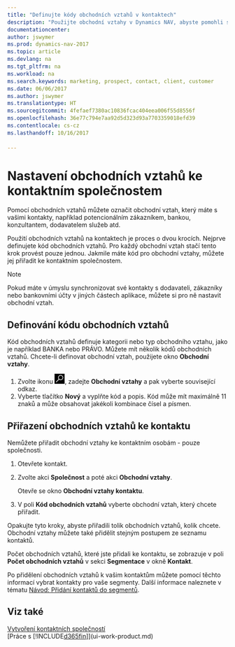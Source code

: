 ```yaml
---
title: "Definujte kódy obchodních vztahů v kontaktech"
description: "Použijte obchodní vztahy v Dynamics NAV, abyste pomohli s marketingem a označili obchodní vztah, který máte s vašimi klienty a zákazníky, například s bankou nebo poskytovatelem služeb."
documentationcenter: 
author: jswymer
ms.prod: dynamics-nav-2017
ms.topic: article
ms.devlang: na
ms.tgt_pltfrm: na
ms.workload: na
ms.search.keywords: marketing, prospect, contact, client, customer
ms.date: 06/06/2017
ms.author: jswymer
ms.translationtype: HT
ms.sourcegitcommit: 4fefaef7380ac10836fcac404eea006f55d8556f
ms.openlocfilehash: 36e77c794e7aa92d5d323d93a7703359018efd39
ms.contentlocale: cs-cz
ms.lasthandoff: 10/16/2017

---
```

# <a name="setting-up-business-relations-on-contact-companies"></a>Nastavení obchodních vztahů ke kontaktním společnostem
Pomocí obchodních vztahů můžete označit obchodní vztah, který máte s vašimi kontakty, například potencionálním zákazníkem, bankou, konzultantem, dodavatelem služeb atd.

Použití obchodních vztahů na kontaktech je proces o dvou krocích. Nejprve definujete kód obchodních vztahů. Pro každý obchodní vztah stačí tento krok provést pouze jednou. Jakmile máte kód pro obchodní vztahy, můžete jej přiřadit ke kontaktním společnostem.

> [!NOTE]  
>   Pokud máte v úmyslu synchronizovat své kontakty s dodavateli, zákazníky nebo bankovními účty v jiných částech aplikace, můžete si pro ně nastavit obchodní vztah.

## <a name="to-define-a-business-relation-code"></a>Definování kódu obchodních vztahů
Kód obchodních vztahů definuje kategorii nebo typ obchodního vztahu, jako je například BANKA nebo PRÁVO. Můžete mít několik kódů obchodních vztahů. Chcete-li definovat obchodní vztah, použijete okno **Obchodní vztahy**.

1. Zvolte ikonu ![Vyhledat stránku nebo sestavu](media/ui-search/search_small.png "Ikona Vyhledat stránku nebo sestavu"), zadejte **Obchodní vztahy** a pak vyberte související odkaz.
2. Vyberte tlačítko **Nový** a vyplňte kód a popis. Kód může mít maximálně 11 znaků a může obsahovat jakékoli kombinace čísel a písmen.

## <a name="AssignBusRelContact"></a> Přiřazení obchodních vztahů ke kontaktu
Nemůžete přiřadit obchodní vztahy ke kontaktním osobám - pouze společnosti.

1. Otevřete kontakt.
2. Zvolte akci **Společnost** a poté akci **Obchodní vztahy**.

    Otevře se okno **Obchodní vztahy kontaktu**.
3. V poli **Kód obchodních vztahů** vyberte obchodní vztah, který chcete přiřadit.

Opakujte tyto kroky, abyste přiřadili tolik obchodních vztahů, kolik chcete. Obchodní vztahy můžete také přidělit stejným postupem ze seznamu kontaktů.

Počet obchodních vztahů, které jste přidali ke kontaktu, se zobrazuje v poli **Počet obchodních vztahů** v sekci **Segmentace** v okně **Kontakt**.

Po přidělení obchodních vztahů k vašim kontaktům můžete pomocí těchto informací vybrat kontakty pro vaše segmenty. Další informace naleznete v tématu [Návod: Přidání kontaktů do segmentů](marketing-add-contact-segment.md).

## <a name="see-also"></a>Viz také
[Vytvoření kontaktních společností](marketing-create-contact-companies.md)  
[Práce s [!INCLUDE[d365fin](includes/d365fin_md.md)]](ui-work-product.md)


